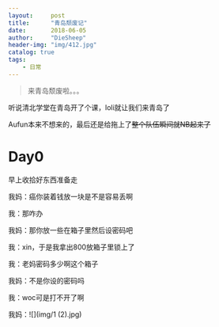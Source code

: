 ```yaml
---
layout:     post
title:      "青岛颓废记"
date:       2018-06-05
author:     "DieSheep"
header-img: "img/412.jpg"
catalog: true
tags:
    - 日常
---
```

>来青岛颓废啦。。。

听说清北学堂在青岛开了个课，loli就让我们来青岛了

Aufun本来不想来的，最后还是给拖上了~~整个队伍瞬间就NB起来了~~

# Day0

早上收拾好东西准备走

我妈：癌你装着钱放一块是不是容易丢啊

我：那咋办

我妈：那你放一些在箱子里然后设密码吧

我：xin，于是我拿出800放箱子里锁上了

我：老妈密码多少啊这个箱子

我妈：不是你设的密码吗

我：woc可是打不开了啊

我妈：![](img/1 (2).jpg)
